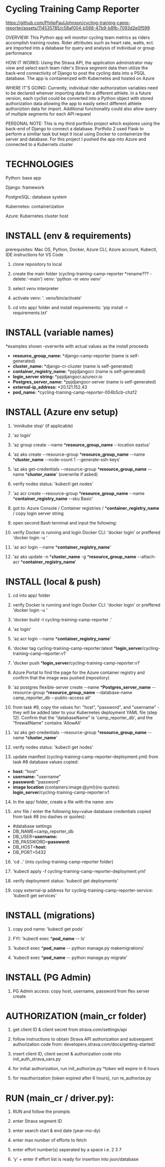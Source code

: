 # Cycling Training Camp Reporter

https://github.com/PhilipPaulJohnson/cycling-training-camp-reporter/assets/114535785/c58af004-b598-47b9-b8fb-7093d2e0f599

OVERVIEW: This Python app will monitor cycling team metrics as riders accomplish training routes. Rider attributes such as heart rate, watts, ect. are imported into a database for query and analysis of individual or group performance

HOW IT WORKS: Using the Strava API, the application administrator may view and select each team rider's Strava segment data then utilize the back-end connectivity of Django to post the cycling data into a PSQL database. The app is containerized with Kubernetes and hosted on Azure

WHERE IT'S GOING: Currently, individual rider authorization variables need to be declared whenver importing data for a different athlete. In a future version, each cyclist could be converted into a Python object with stored authorization data allowing the app to easily select different athlete authoriztion data for import. Additional functionality could also allow query of multiple segments for each API request

PERSONAL NOTE: This is my third portfolio project which explores using the back-end of Django to connect a database. Portfolio 2 used Flask to perform a similiar task but kept it local using Docker to containerize the server and database. For this project I pushed the app into Azure and connected to a Kubernets cluster

# TECHNOLOGIES

Python: base app

Django: framework

PostgreSQL: database system

Kubernetes: containerization

Azure: Kubernetes cluster host

# INSTALL (env & requirements)

prerequisites: Mac OS, Python, Docker, Azure CLI, Azure account, Kubectl, IDE instructions for VS Code

1. clone repository to local

2. create the main folder (cycling-training-camp-reporter *rename??? -delete:'-main') venv: 'python -m venv venv'

3. select venv interpreter

4. activate venv: '. venv/bin/activate'

5. cd into app/ folder and install requirements: 'pip install -r requirements.txt'

# INSTALL (variable names)
*examples shown -overwrite with actual values as the install proceeds
  - **resource_group_name:** *django-camp-reporter (name is self-generated)
  - **cluster_name:** *django-cr-cluster (name is self-generated)
  - **container_registry_name:** *ppjdjangocr (name is self-generated)
  - **login_server string:** *ppjdjangocr.azurecr.io
  - **Postgres_server_name:** *ppjdjangocr-server (name is self-generated)
  - **external-ip_address:** *20.121.152.43
  - **pod_name:** *cycling-training-camp-reporter-004b5cb-chzf2

# INSTALL (Azure env setup)

1. 'minikube stop' (if applicable)

2. 'az login'

3. 'az group create --name ***resource_group_name** --location eastus'

4. 'az aks create --resource-group ***resource_group_name** --name ***cluster_name** --node-count 1 --generate-ssh-keys'

5. 'az aks get-credentials --resource-group ***resource_group_name** --name ***cluster_name**' (overwrite if asked)

6. verify nodes status: 'kubectl get nodes'

7. 'az acr create --resource-group ***resource_group_name** --name ***container_registry_name** --sku Basic'

8. got to: Azure Console  / Container registries / ***container_registry_name** / copy login server string

9. open second Bash terminal and input the following:

10. verify Docker is running and login Docker CLI: 'docker login' or preffered 'docker login -u <username>'

11. 'az acr login --name ***container_registry_name**'

12. 'az aks update -n ***cluster_name** -g ***resource_group_name** --attach-acr ***container_registry_name**'

# INSTALL (local & push)

1. cd into app/ folder

2. verify Docker is running and login Docker CLI: 'docker login' or preffered 'docker login -u <username>'

3. 'docker build -t cycling-training-camp-reporter .'

4. 'az login'

5. 'az acr login --name ***container_registry_name**'

6. 'docker tag cycling-training-camp-reporter:latest ***login_server**/cycling-training-camp-reporter:v1'

7. 'docker push ***login_server**/cycling-training-camp-reporter:v1'

8. Azure Portal to find the page for the Azure container registry and confirm that the image was pushed (repository)

9. 'az postgres flexible-server create --name ***Postgres_server_name** --resource-group ***resource_group_name** --database-name camp_reporter_db --public-access all'

10. from task #9, copy the values for: "host", "password", and "username" -they will be added later to your Kubernetes deployment YAML file (step 12). Confirm that the "databaseName" is 'camp_reporter_db', and the "firewallName" contains 'AllowAll'

11. 'az aks get-credentials --resource-group ***resource_group_name** --name ***cluster_name**'

12. verify nodes status: 'kubectl get nodes'

13. update manifest (cycling-training-camp-reporter-deployment.yml) from task #8 database values copied:
  - **host:** "host"
  - **username:** "username"
  - **password:** "password"
  - **image location** (containers:image:@yml)(no quotes): **login_server**/cycling-training-camp-reporter:v1

14. In the app/ folder, create a file with the name .env

15. .env file / enter the following key=value database credentials copied from task #8 (no dashes or quotes):
  - #database settings
  - DB_NAME=camp_reporter_db
  - DB_USER=**username:**
  - DB_PASSWORD=**password:**
  - DB_HOST=**host:**
  - DB_PORT=5432

16. 'cd ..' (into cycling-training-camp-reporter folder)

17. 'kubectl apply -f cycling-training-camp-reporter-deployment.yml'

18. verify deployment status: 'kubectl get deployments'

19. copy external-ip address for cycling-training-camp-reporter-service: 'kubectl get services'

# INSTALL (migrations)

1. copy pod name: 'kubectl get pods'

2. FYI: 'kubectl exec ***pod_name** -- ls'

3. 'kubectl exec ***pod_name** -- python manage.py makemigrations'

4. 'kubectl exec ***pod_name** -- python manage.py migrate'

# INSTALL (PG Admin) 

1. PG Admin access: copy host, username, password from flex server create

# AUTHORIZATION (main_cr folder)

1. get client ID & client secret from strava.com/settings/api

2. follow instructions to obtain Strava API authorization and subsequent authorization code from: developers.strava.com/docs/getting-started/

3. insert client ID, client secret & authorization code into init_auth_strava_vars.py 

4. for initial authorization, run init_authorize.py *token will expire in 6 hours

5. for reauthorization (token expired after 6 hours), run re_authorize.py 

# RUN (main_cr / driver.py):

1. RUN and follow the prompts

1. enter Strava segment ID

3. enter search start & end date (year-mo-dy)

2. enter max number of efforts to fetch

5. enter effort number(s) seperated by a space i.e. 2 3 7

6. 'y' + enter if effort list is ready for insertion into json/database 
